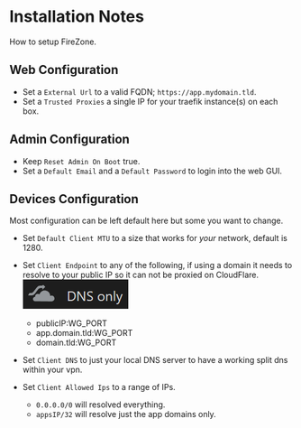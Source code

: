 # Installation Notes

How to setup FireZone.

## Web Configuration

- Set a `External Url` to a valid FQDN; `https://app.mydomain.tld`.
- Set a `Trusted Proxies` a single IP for your traefik instance(s) on each box.

## Admin Configuration

- Keep `Reset Admin On Boot` true.
- Set a `Default Email` and a `Default Password` to login into the web GUI.

## Devices Configuration

Most configuration can be left default here but some you want to change.

- Set `Default Client MTU` to a size that works for _your_ network, default is 1280.
- Set `Client Endpoint` to any of the following, if using a domain it needs to resolve to your public IP so it can not be proxied on CloudFlare. ![firezone-dns-only](./img/firezone-dns-only.png)

  - publicIP:WG_PORT
  - app.domain.tld:WG_PORT
  - domain.tld:WG_PORT

- Set `Client DNS` to just your local DNS server to have a working split dns within your vpn.

- Set `Client Allowed Ips` to a range of IPs.
  - `0.0.0.0/0` will resolved everything.
  - `appsIP/32` will resolve just the app domains only.

